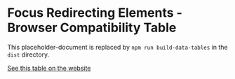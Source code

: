 
# Focus Redirecting Elements - Browser Compatibility Table

This placeholder-document is replaced by `npm run build-data-tables` in the `dist` directory.

[See this table on the website](http://medialize.github.io/ally.js/docs/data-tables/focusable.redirect.html)
